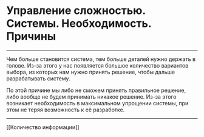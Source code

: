 # Управление сложностью. Системы. Необходимость. Причины

---

Чем больше становится система, тем больше деталей нужно держать в голове. Из-за этого у нас появляется большое количество вариантов выбора, из которых нам нужно принять решение, чтобы дальше разрабатывать систему.

По этой причине мы либо не сможем принять правильное решение, либо вообще не будем принимать никакое решение. Из-за этого возникает необходимость в максимальном упрощении системы, при этом не теряя возможность к её разработке.

---

[[Количество информации]]